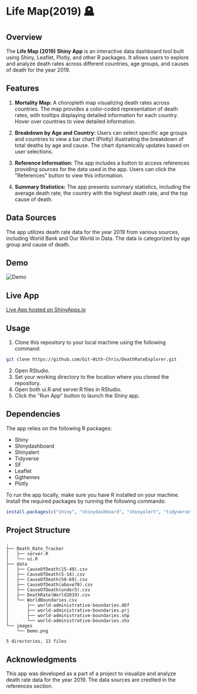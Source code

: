 # Life Map(2019) 🪦

## Overview

The **Life Map (2019) Shiny App** is an interactive data dashboard tool built using Shiny, Leaflet, Plotly, and other R packages. It allows users to explore and analyze death rates across different countries, age groups, and causes of death for the year 2019.

## Features

1. **Mortality Map:** A choropleth map visualizing death rates across countries. The map provides a color-coded representation of death rates, with tooltips displaying detailed information for each country. Hover over countries to view detailed information.

2. **Breakdown by Age and Country:** Users can select specific age groups and countries to view a bar chart (Plotly) illustrating the breakdown of total deaths by age and cause. The chart dynamically updates based on user selections.

3. **Reference Information:** The app includes a button to access references providing sources for the data used in the app. Users can click the "References" button to view this information.

4. **Summary Statistics:** The app presents summary statistics, including the average death rate, the country with the highest death rate, and the top cause of death.

## Data Sources

The app utilizes death rate data for the year 2019 from various sources, including World Bank and Our World in Data. The data is categorized by age group and cause of death.

## Demo

![Demo](images/Demo.png)

## Live App

[Live App hosted on ShinyApps.io](https://chrisjohn.shinyapps.io/Death_Rate_Tracker_2019/)


## Usage

1. Clone this repository to your local machine using the following command:

```bash 
git clone https://github.com/Git-With-Chris/DeathRateExplorer.git
```
2. Open RStudio.
3. Set your working directory to the location where you cloned the repository.
4. Open both ui.R and server.R files in RStudio.
5. Click the "Run App" button to launch the Shiny app.

## Dependencies

The app relies on the following R packages:
- Shiny
- Shinydashboard
- Shinyalert
- Tidyverse
- SF
- Leaflet
- Ggthemes
- Plotly

To run the app locally, make sure you have R installed on your machine. Install the required packages by running the following commands:

```R
install.packages(c("shiny", "shinydashboard", "shinyalert", "tidyverse", "sf", "leaflet", "ggthemes", "plotly"))
```
## Project Structure

```pliantext
.
├── Death_Rate_Tracker
│   ├── server.R
│   └── ui.R
├── data
│   ├── CauseOfDeath(15-49).csv
│   ├── CauseOfDeath(5-14).csv
│   ├── CauseOfDeath(50-69).csv
│   ├── CauseOfDeath(above70).csv
│   ├── CauseOfDeath(under5).csv
│   ├── DeathRate(World2019).csv
│   └── WorldBoundaries.csv
│       ├── world-administrative-boundaries.dbf
│       ├── world-administrative-boundaries.prj
│       ├── world-administrative-boundaries.shp
│       └── world-administrative-boundaries.shx
└── images
    └── Demo.png

5 directories, 13 files
```
## Acknowledgments

This app was developed as a part of a project to visualize and analyze death rate data for the year 2019. The data sources are credited in the references section.
